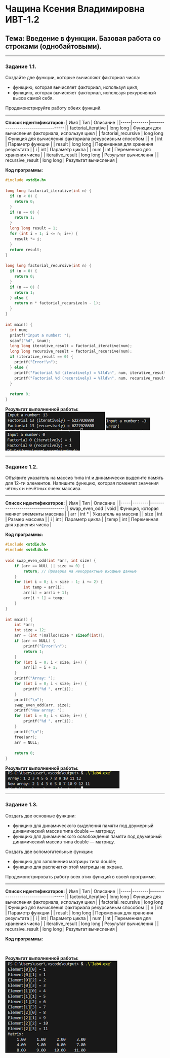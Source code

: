 # Чащина Ксения Владимировна ИВТ-1.2

## Тема: Введение в функции. Базовая работа со строками (однобайтовыми).

_ _ _

### **Задание 1.1.**
Создайте две функции, которые вычисляют факториал числа:
- функцию, которая вычисляет факториал, используя цикл;
- функцию, которая вычисляет факториал, используя рекурсивный вызов самой себя.

Продемонстрируйте работу обеих функций.
_ _ _

**Список идентификаторов:**
| Имя | Тип    | Описание                           |
|-----|--------|------------------------------------|
| factorial_iterative   | long long   | Функция для вычисления факториала, используя цикл        |
| factorial_recursive   | long long    | Функция для вычисления факториала рекурсивным способом       |
| n | int  | Параметр функции              |
| result | long long  | Переменная для хранения результата              |
| i | int  | Параметр цикла              |
| num | int  | Переменная для хранения числа              |
| iterative_result | long long  | Результат вычисления              |
| recursive_result | long long  | Результат вычисления              |

**Код программы:**
```c
#include <stdio.h>

long long factorial_iterative(int n) {
  if (n < 0) {
    return 0; 
  }
  if (n == 0) {
    return 1;
  }
  long long result = 1;
  for (int i = 1; i <= n; i++) {
    result *= i;
  }
  return result;
}

long long factorial_recursive(int n) {
  if (n < 0) {
    return 0; 
  }
  if (n == 0) {
    return 1;
  } else {
    return n * factorial_recursive(n - 1);
  }
}

int main() {
  int num;
  printf("Input a number: ");
  scanf("%d", &num);
  long long iterative_result = factorial_iterative(num);
  long long recursive_result = factorial_recursive(num);
  if (iterative_result == 0) {
    printf("Error!\n");
  } else {
    printf("Factorial %d (iteratively) = %lld\n", num, iterative_result);
    printf("Factorial %d (recursively) = %lld\n", num, recursive_result);
  }

  return 0;
}
```

**Результат выполненной работы:**
![](4.1.1.1.png)
![](4.1.1.2.png)
![](4.1.1.3.png)

_ _ _

### **Задание 1.2.**
Объявите указатель на массив типа int и динамически выделите память для 12-ти элементов. Напишите функцию, которая поменяет значения чётных и нечётных ячеек массива.
_ _ _

**Список идентификаторов:**
| Имя | Тип    | Описание                           |
|-----|--------|------------------------------------|
| swap_even_odd   | void   | Функция, которая меняет элементы массива        |
| arr   | int *    | Указатель на массив       |
| size | int  | Размер массива              |
| i | int  | Параметр цикла              |
| temp | int  | Переменная для хранения числа              |

**Код программы:**
```c
#include <stdio.h>
#include <stdlib.h>

void swap_even_odd(int *arr, int size) {
    if (arr == NULL || size <= 0) {
        return; // Проверка на некорректные входные данные
    }
    for (int i = 0; i < size - 1; i += 2) {
        int temp = arr[i];
        arr[i] = arr[i + 1];
        arr[i + 1] = temp;
    }
}

int main() {
    int *arr;
    int size = 12;
    arr = (int *)malloc(size * sizeof(int));
    if (arr == NULL) {
        printf("Error!\n");
        return 1; 
    }
    for (int i = 0; i < size; i++) {
        arr[i] = i + 1;
    }
    printf("Array: ");
    for (int i = 0; i < size; i++) {
        printf("%d ", arr[i]);
    }
    printf("\n");
    swap_even_odd(arr, size);
    printf("New array: ");
    for (int i = 0; i < size; i++) {
        printf("%d ", arr[i]);
    }
    printf("\n");
    free(arr);
    arr = NULL; 

    return 0;
}
```

**Результат выполненной работы:**
![](4.1.2.png)

_ _ _

### **Задание 1.3.**
Создать две основные функции:
- функцию для динамического выделения памяти под двумерный динамический массив типа double — матрицу;
- функцию для динамического освобождения памяти под двумерный динамический массив типа double — матрицу.

Создать две вспомогательные функции:
- функцию для заполнения матрицы типа double;
- функцию для распечатки этой матрицы на экране.

Продемонстрировать работу всех этих функций в своей программе.
_ _ _

**Список идентификаторов:**
| Имя | Тип    | Описание                           |
|-----|--------|------------------------------------|
| factorial_iterative   | long long   | Функция для вычисления факториала, используя цикл        |
| factorial_recursive   | long long    | Функция для вычисления факториала рекурсивным способом       |
| n | int  | Параметр функции              |
| result | long long  | Переменная для хранения результата              |
| i | int  | Параметр цикла              |
| num | int  | Переменная для хранения числа              |
| iterative_result | long long  | Результат вычисления              |
| recursive_result | long long  | Результат вычисления              |

**Код программы:**
```c
 
```

**Результат выполненной работы:**
![](4.1.3.png)
